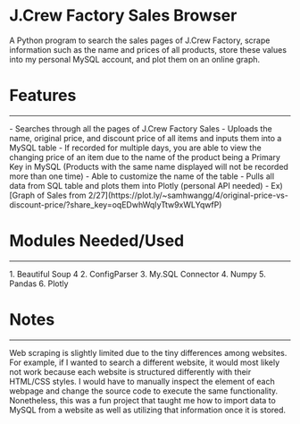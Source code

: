 J.Crew Factory Sales Browser
==============
A Python program to search the sales pages of J.Crew Factory, scrape information such as the name and prices of all products, store these values into my personal MySQL account,  and plot them on an online graph.

<h1> Features </h1>
<hr>
 - Searches through all the pages of J.Crew Factory Sales 
 - Uploads the name, original price, and discount price of all items and inputs them into a MySQL table
 - If recorded for multiple days, you are able to view the changing price of an item due to the name of the product being a Primary Key in MySQL (Products with the same name displayed will not be recorded more than one time)
 - Able to customize the name of the table 
 - Pulls all data from SQL table and plots them into Plotly (personal API needed)
 - Ex) [Graph of Sales from 2/27](https://plot.ly/~samhwangg/4/original-price-vs-discount-price/?share_key=oqEDwhWqIyTtw9xWLYqwfP)

<h1> Modules Needed/Used </h1>
<hr> 
1. Beautiful Soup 4
2. ConfigParser
3. My.SQL Connector
4. Numpy
5. Pandas
6. Plotly 
 
</hr>

<h1> Notes </h1>
<hr>
Web scraping is slightly limited due to the tiny differences among websites. For example, if I wanted to search a different website, it would most likely not work because each website is structured differently with their HTML/CSS styles. I would have to manually inspect the element of each webpage and change the source code to execute the same functionality. Nonetheless, this was a fun project that taught me how to import data to MySQL from a website as well as utilizing that information once it is stored. 
</hr>